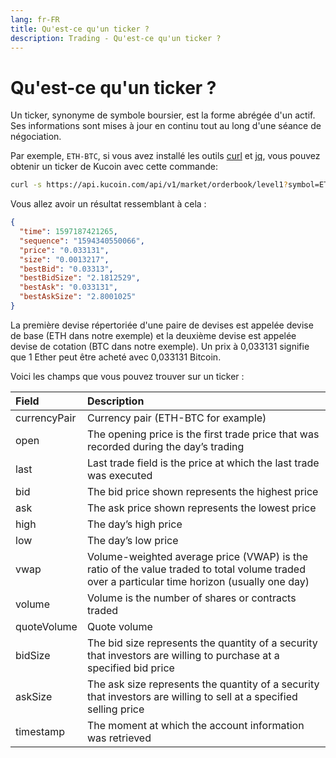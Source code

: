```yaml
---
lang: fr-FR
title: Qu'est-ce qu'un ticker ?
description: Trading - Qu'est-ce qu'un ticker ?
---
```


# Qu'est-ce qu'un ticker ?

Un ticker, synonyme de symbole boursier, est la forme abrégée d'un actif. Ses informations sont mises à jour en continu
tout au long d'une séance de négociation.

Par exemple, `ETH-BTC`, si vous avez installé les outils [curl](https://curl.haxx.se/)
et [jq](https://stedolan.github.io/jq/), vous pouvez obtenir un ticker de Kucoin avec cette commande:

```bash
curl -s https://api.kucoin.com/api/v1/market/orderbook/level1?symbol=ETH-BTC | jq .data
```

Vous allez avoir un résultat ressemblant à cela :

```json
{
  "time": 1597187421265,
  "sequence": "1594340550066",
  "price": "0.033131",
  "size": "0.0013217",
  "bestBid": "0.03313",
  "bestBidSize": "2.1812529",
  "bestAsk": "0.033131",
  "bestAskSize": "2.8001025"
}
```

La première devise répertoriée d'une paire de devises est appelée devise de base (ETH dans notre exemple) et la deuxième
devise est appelée devise de cotation (BTC dans notre exemple). Un prix à 0,033131 signifie que 1 Ether peut être acheté
avec 0,033131 Bitcoin.

Voici les champs que vous pouvez trouver sur un ticker :

| Field | Description                                                                                                                                      |
| :--- |:-------------------------------------------------------------------------------------------------------------------------------------------------|
| currencyPair | Currency pair (ETH-BTC for example)                                                                                                              |
| open | The opening price is the first trade price that was recorded during the day’s trading                                                            |
| last | Last trade field is the price at which the last trade was executed                                                                               |
| bid | The bid price shown represents the highest price                                                                                                 |
| ask | The ask price shown represents the lowest price                                                                                                  |
| high | The day’s high price                                                                                                                             |
| low | The day’s low price                                                                                                                              |
| vwap | Volume-weighted average price (VWAP) is the ratio of the value traded to total volume traded over a particular time horizon (usually one day) |
| volume | Volume is the number of shares or contracts traded                                                                                               |
| quoteVolume | Quote volume                                                                                                                                     |
| bidSize | The bid size represents the quantity of a security that investors are willing to purchase at a specified bid price                               |
| askSize | The ask size represents the quantity of a security that investors are willing to sell at a specified selling price                               |
| timestamp | The moment at which the account information was retrieved                                                                                        |